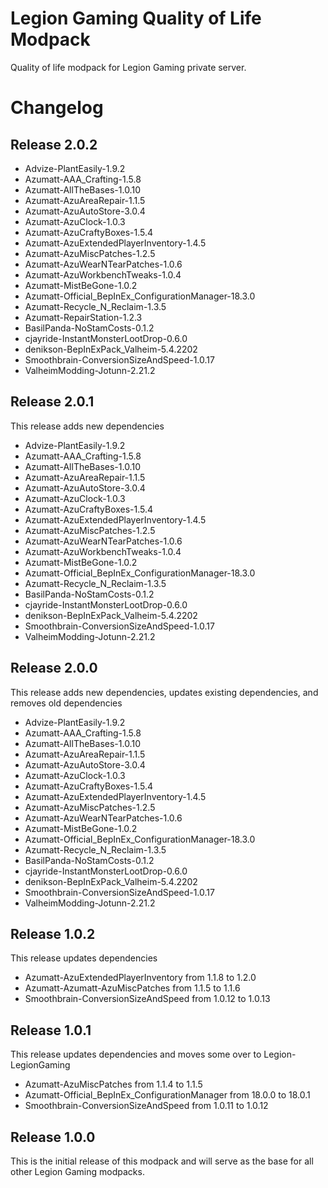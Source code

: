 # Legion Gaming Quality of Life Modpack

Quality of life modpack for Legion Gaming private server.

# Changelog

## Release 2.0.2

* Advize-PlantEasily-1.9.2
* Azumatt-AAA_Crafting-1.5.8
* Azumatt-AllTheBases-1.0.10
* Azumatt-AzuAreaRepair-1.1.5
* Azumatt-AzuAutoStore-3.0.4
* Azumatt-AzuClock-1.0.3
* Azumatt-AzuCraftyBoxes-1.5.4
* Azumatt-AzuExtendedPlayerInventory-1.4.5
* Azumatt-AzuMiscPatches-1.2.5
* Azumatt-AzuWearNTearPatches-1.0.6
* Azumatt-AzuWorkbenchTweaks-1.0.4
* Azumatt-MistBeGone-1.0.2
* Azumatt-Official_BepInEx_ConfigurationManager-18.3.0
* Azumatt-Recycle_N_Reclaim-1.3.5
* Azumatt-RepairStation-1.2.3
* BasilPanda-NoStamCosts-0.1.2
* cjayride-InstantMonsterLootDrop-0.6.0
* denikson-BepInExPack_Valheim-5.4.2202
* Smoothbrain-ConversionSizeAndSpeed-1.0.17
* ValheimModding-Jotunn-2.21.2

## Release 2.0.1

This release adds new dependencies

* Advize-PlantEasily-1.9.2
* Azumatt-AAA_Crafting-1.5.8
* Azumatt-AllTheBases-1.0.10
* Azumatt-AzuAreaRepair-1.1.5
* Azumatt-AzuAutoStore-3.0.4
* Azumatt-AzuClock-1.0.3
* Azumatt-AzuCraftyBoxes-1.5.4
* Azumatt-AzuExtendedPlayerInventory-1.4.5
* Azumatt-AzuMiscPatches-1.2.5
* Azumatt-AzuWearNTearPatches-1.0.6
* Azumatt-AzuWorkbenchTweaks-1.0.4
* Azumatt-MistBeGone-1.0.2
* Azumatt-Official_BepInEx_ConfigurationManager-18.3.0
* Azumatt-Recycle_N_Reclaim-1.3.5
* BasilPanda-NoStamCosts-0.1.2
* cjayride-InstantMonsterLootDrop-0.6.0
* denikson-BepInExPack_Valheim-5.4.2202
* Smoothbrain-ConversionSizeAndSpeed-1.0.17
* ValheimModding-Jotunn-2.21.2

## Release 2.0.0

This release adds new dependencies, updates existing dependencies, and removes old dependencies

* Advize-PlantEasily-1.9.2
* Azumatt-AAA_Crafting-1.5.8
* Azumatt-AllTheBases-1.0.10
* Azumatt-AzuAreaRepair-1.1.5
* Azumatt-AzuAutoStore-3.0.4
* Azumatt-AzuClock-1.0.3
* Azumatt-AzuCraftyBoxes-1.5.4
* Azumatt-AzuExtendedPlayerInventory-1.4.5
* Azumatt-AzuMiscPatches-1.2.5
* Azumatt-AzuWearNTearPatches-1.0.6
* Azumatt-MistBeGone-1.0.2
* Azumatt-Official_BepInEx_ConfigurationManager-18.3.0
* Azumatt-Recycle_N_Reclaim-1.3.5
* BasilPanda-NoStamCosts-0.1.2
* cjayride-InstantMonsterLootDrop-0.6.0
* denikson-BepInExPack_Valheim-5.4.2202
* Smoothbrain-ConversionSizeAndSpeed-1.0.17
* ValheimModding-Jotunn-2.21.2

## Release 1.0.2

This release updates dependencies

* Azumatt-AzuExtendedPlayerInventory from 1.1.8 to 1.2.0
* Azumatt-Azumatt-AzuMiscPatches from 1.1.5 to 1.1.6
* Smoothbrain-ConversionSizeAndSpeed from 1.0.12 to 1.0.13

## Release 1.0.1

This release updates dependencies and moves some over to Legion-LegionGaming

* Azumatt-AzuMiscPatches from 1.1.4 to 1.1.5
* Azumatt-Official_BepInEx_ConfigurationManager from 18.0.0 to 18.0.1
* Smoothbrain-ConversionSizeAndSpeed from 1.0.11 to 1.0.12

## Release 1.0.0

This is the initial release of this modpack and will serve as the base for all other Legion Gaming modpacks.